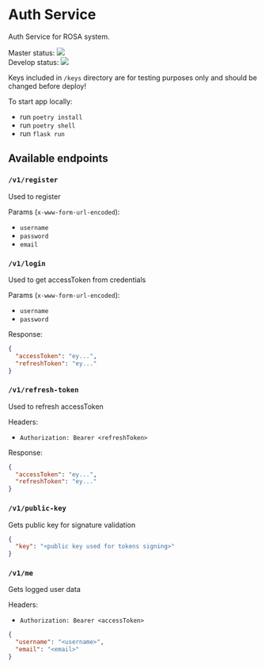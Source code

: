# Auth Service

Auth Service for ROSA system.

Master status: ![](https://github.com/RSOA-WEITI-2020/PythonProjectTemplate/workflows/Tests/badge.svg?branch=master)  
Develop status: ![](https://github.com/RSOA-WEITI-2020/PythonProjectTemplate/workflows/Tests/badge.svg?branch=develop)

Keys included in `/keys` directory are for testing purposes only and should be changed before deploy!

To start app locally:

- run `poetry install`
- run `poetry shell`
- run `flask run`

## Available endpoints

### `/v1/register`

Used to register

Params (`x-www-form-url-encoded`):

- `username`
- `password`
- `email`

### `/v1/login`

Used to get accessToken from credentials

Params (`x-www-form-url-encoded`):

- `username`
- `password`

Response:

```json
{
  "accessToken": "ey...",
  "refreshToken": "ey..."
}
```

### `/v1/refresh-token`

Used to refresh accessToken

Headers:

- `Authorization: Bearer <refreshToken>`

Response:

```json
{
  "accessToken": "ey...",
  "refreshToken": "ey..."
}
```

### `/v1/public-key`

Gets public key for signature validation

```json
{
  "key": "<public key used for tokens signing>"
}
```

### `/v1/me`

Gets logged user data

Headers:

- `Authorization: Bearer <accessToken>`

```json
{
  "username": "<username>",
  "email": "<email>"
}
```
